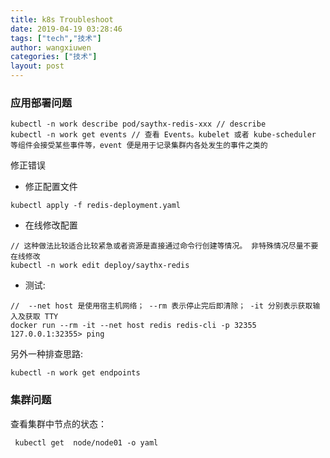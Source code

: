 ```yaml
---
title: k8s Troubleshoot
date: 2019-04-19 03:28:46
tags: ["tech","技术"]
author: wangxiuwen
categories: ["技术"]
layout: post
---
```


### 应用部署问题
```
kubectl -n work describe pod/saythx-redis-xxx // describe
kubectl -n work get events // 查看 Events。kubelet 或者 kube-scheduler 等组件会接受某些事件等，event 便是用于记录集群内各处发生的事件之类的
```

 修正错误
- 修正配置文件

```
kubectl apply -f redis-deployment.yaml
```
- 在线修改配置

```
// 这种做法比较适合比较紧急或者资源是直接通过命令行创建等情况。 非特殊情况尽量不要在线修改
kubectl -n work edit deploy/saythx-redis 
```

- 测试:
```
//  --net host 是使用宿主机网络； --rm 表示停止完后即清除； -it 分别表示获取输入及获取 TTY
docker run --rm -it --net host redis redis-cli -p 32355
127.0.0.1:32355> ping
```

另外一种排查思路:

```
kubectl -n work get endpoints
```

### 集群问题

查看集群中节点的状态：
```
 kubectl get  node/node01 -o yaml
```